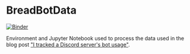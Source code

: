 # BreadBotData
[![Binder](https://mybinder.org/badge_logo.svg)](https://mybinder.org/v2/gh/StormFireFox1/BreadBotData/master?filepath=BreadBot.ipynb)

Environment and Jupyter Notebook used to process the data used in the blog post ["I tracked a Discord server's bot usage"](https://blog.stormhub.io/2020/06/17/i-tracked-a-discord-servers-bot-usage/).
